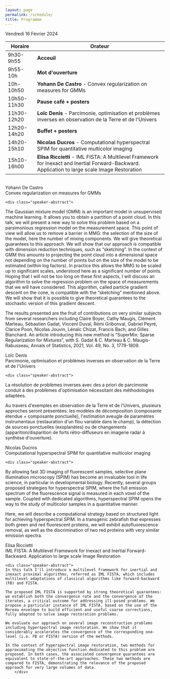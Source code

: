 ```yaml
---
layout: page
permalink: /schedule/
title: Programme
---
```

Vendredi 16 Février 2024

| Horaire      | Orateur              |
|------------- |----------------------|
| 9h30-9h55   | **Acceuil**              |
| 9h55-10h    | **Mot d'ouverture**      |
| 10h-10h50   | **Yohann De Castro** - Convex regularization on measures for GMMs     |
| 10h50-11h30 | **Pause café + posters** |
| 11h30-12h20 | **Loïc Denis**  - Parcimonie, optimisation et problèmes inverses en observation de la Terre et de l'Univers          |
| 12h20-14h20 | **Buffet + posters**     |
| 14h20-15h10 | **Nicolas Ducros** - Computational hyperspectral SPIM for quantitative multicolor imaging      |
| 15h10-16h00 | **Elisa Riccietti** - IML FISTA: A Multilevel Framework for Inexact and Inertial Forward-Backward. Application to large scale Image Restoration       |


<br>



<div class="speaker-container">
    <div class="speaker-name">Yohann De Castro</div>
    <div class="speaker-title">Convex regularization on measures for GMMs</div>
    
    <div class="speaker-abstract">
The Gaussian mixture model (GMM) is an important model in unsupervised machine learning. It allows you to obtain a partition of a point cloud. In this talk, we will present a new way to solve this problem based on a parsimonious regression model on the measurement space. This point of view will allow us to remove a barrier in MMG: the selection of the size of the model, here the number of mixing components. We will give theoretical guarantees to this approach. We will show that our approach is compatible with dimension reduction techniques, such as “sketching”. In the context of GMM this amounts to projecting the point cloud into a dimensional space not depending on the number of points but on the size of the model to be estimated (within log factors). In practice this allows the MMG to be scaled up to significant scales, understood here as a significant number of points. Hoping that I will not be too long on these first aspects, I will discuss an algorithm to solve the regression problem on the space of measurements that we will have considered. This algorithm, called particle gradient descent on the cone, is compatible with the “sketching” mentioned above. We will show that it is possible to give theoretical guarantees to the stochastic version of this gradient descent.

The results presented are the fruit of contributions on very similar subjects from several researchers including Claire Boyer, Cathy Maugis, Clément Marteau, Sébastien Gadat, Vincent Duval, Rémi Gribonval, Gabriel Peyré, Clarice Poon, Nicolas Jouvin, Lénaïc Chizat, Francis Bach, and Gilles Blanchard. An article introducing this new method is “SuperMix: Sparse Regularization for Mixtures”, with S. Gadat & C. Marteau & C. Maugis-Rabusseau, Annals of Statistics, 2021, Vol. 49, No. 3, 1779-1809.
	    </div>
</div>



<div class="speaker-container">
    <div class="speaker-name">Loïc Denis</div>
    <div class="speaker-title">Parcimonie, optimisation et problèmes inverses en observation de la Terre et de l'Univers</div>
    
    <div class="speaker-abstract">
La résolution de problèmes inverses avec des a priori de parcimonie conduit à des problèmes d'optimisation nécessitant des méthodologies adaptées.

Au travers d'exemples en observation de la Terre et de l'Univers, plusieurs approches seront présentées: les modèles de décomposition (composante étendue + composante ponctuelle), l'estimation aveugle de paramètres instrumentaux (restauration d'un flou variable dans le champ), la détection de sources ponctuelles (exoplanètes) ou de changements (apparition/disparition de forts rétro-diffuseurs en imagerie radar à synthèse d'ouverture).
	    </div>
</div>


<div class="speaker-container">
    <div class="speaker-name">Nicolas Ducros</div>
    <div class="speaker-title">Computational hyperspectral SPIM for quantitative multicolor imaging</div>
    
    <div class="speaker-abstract">
By allowing fast 3D imaging of fluorescent samples, selective plane illumination microscopy (SPIM) has become an invaluable tool in life science, in particular in developmental biology. Recently, several groups proposed strategies for hyperspectral SPIM, where the full emission spectrum of the fluorescence signal is measured in each voxel of the sample. Coupled with dedicated algorithms, hyperspectral SPIM opens the way to the study of multicolor samples in a quantitative manner.

Here, we will describe a computational strategy based on structured light for achieving hyperspectral SPIM. In a transgenic zebrafish that expresses both green and red fluorescent proteins, we will exhibit autofluorescence removal, as well as the discrimination of two red proteins with very similar emission spectra.
	    </div>
</div>

<div class="speaker-container">
    <div class="speaker-name">Elisa Riccietti</div>
    <div class="speaker-title">IML FISTA: A Multilevel Framework for Inexact and Inertial Forward-Backward. Application to large scale Image Restoration</div>
    
    <div class="speaker-abstract">
	In this talk I'll introduce a multilevel framework for inertial and inexact proximal algorithms, referred as IML FISTA, which includes multilevel adaptations of classical algorithms like forward-backward (FB) and FISTA.

	The proposed IML FISTA is supported by strong theoretical guarantees: we establish both the convergence rate and the convergence of the iterates, a critical outcome for addressing ill-posed problems. We propose a particular instance of IML FISTA, based on the use of the Moreau envelope to build efficient and useful coarse corrections, fully adapted to solve image restoration problems.

	We evaluate our approach on several image reconstruction problems including hyperspectral image restoration. We show that it considerably accelerates the convergence of the corresponding one-level (i.e. FB or FISTA) version of the methods.

	In the context of hyperspectral image restoration, two methods for approximating the objective function dedicated to this problem are proposed. In both cases, the associated convergence guarantees are equivalent to state-of-the-art approaches. These two methods are compared to FISTA, demonstrating the relevance of the proposed approach for very large volumes of data.
	    </div>
</div>

